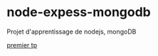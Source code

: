 # node-expess-mongodb
Projet d'apprentissage de nodejs, mongoDB

[premier tp](https://github.com/quentinceschin123456/node-expess-mongodb/tree/master/my-app)
